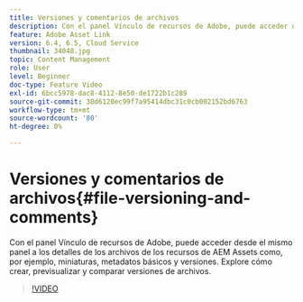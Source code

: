 ```yaml
---
title: Versiones y comentarios de archivos
description: Con el panel Vínculo de recursos de Adobe, puede acceder desde el mismo panel a los detalles de los archivos de los recursos de AEM Assets como, por ejemplo, miniaturas, metadatos básicos y versiones. Explore cómo crear, previsualizar y comparar versiones de archivos.
feature: Adobe Asset Link
version: 6.4, 6.5, Cloud Service
thumbnail: 34048.jpg
topic: Content Management
role: User
level: Beginner
doc-type: Feature Video
exl-id: 6bcc5978-dac8-4112-8e50-de1722b1c289
source-git-commit: 30d6120ec99f7a95414dbc31c0cb002152bd6763
workflow-type: tm+mt
source-wordcount: '80'
ht-degree: 0%

---
```


# Versiones y comentarios de archivos{#file-versioning-and-comments}

Con el panel Vínculo de recursos de Adobe, puede acceder desde el mismo panel a los detalles de los archivos de los recursos de AEM Assets como, por ejemplo, miniaturas, metadatos básicos y versiones. Explore cómo crear, previsualizar y comparar versiones de archivos.

>[!VIDEO](https://video.tv.adobe.com/v/34048?quality=12&learn=on)
